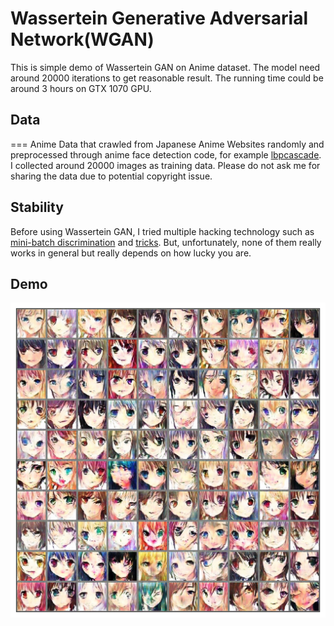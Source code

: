 Wassertein Generative Adversarial Network(WGAN)
===
This is simple demo of Wassertein GAN on Anime dataset. The model need around 20000 iterations to get reasonable result. The running time could be around 3 hours on GTX 1070 GPU.

## Data
===
Anime Data that crawled from Japanese Anime Websites randomly and preprocessed through anime face detection code, for example [lbpcascade](https://github.com/nagadomi/lbpcascade_animeface). I collected around 20000 images as training data. Please do not ask me for sharing the data due to potential copyright issue.

## Stability
Before using Wassertein GAN, I tried multiple hacking technology such as [mini-batch discrimination](https://arxiv.org/pdf/1606.03498.pdf) and [tricks](https://github.com/soumith/ganhacks). But, unfortunately, none of them really works in general but really depends on how lucky you are.

## Demo
![Demo](Demo.png)


